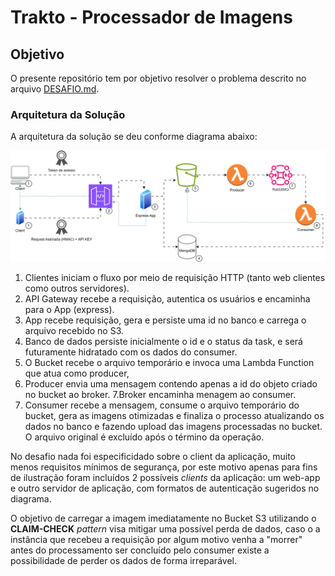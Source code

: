 # Trakto - Processador de Imagens

## Objetivo

O presente repositório tem por objetivo resolver o problema descrito no arquivo [DESAFIO.md](./DESAFIO.md).

### Arquitetura da Solução

A arquitetura da solução se deu conforme diagrama abaixo:

![Diagrama](Tratko_Image.drawio.svg)

1. Clientes iniciam o fluxo por meio de requisição HTTP (tanto web clientes como outros servidores).
2. API Gateway recebe a requisição, autentica os usuários e encaminha para o App (express).
3. App recebe requisição, gera e persiste uma id no banco e carrega o arquivo recebido no S3.
4. Banco de dados persiste inicialmente o id e o status da task, e será futuramente hidratado com os dados do consumer. 
5. O Bucket recebe o arquivo temporário e invoca uma Lambda Function que atua como producer, 
6. Producer envia uma mensagem contendo apenas a id do objeto criado no bucket ao broker.
7.Broker encaminha menagem ao consumer.
8. Consumer recebe a mensagem, consume o arquivo temporário do bucket, gera as imagens otimizadas e finaliza o processo atualizando os dados no banco e fazendo upload das imagens processadas no bucket. O arquivo original é excluído após o término da operação.

No desafio nada foi especificidado sobre o client da aplicação, muito menos requisitos mínimos de segurança, por este motivo apenas para fins de ilustração foram incluídos 2 possíveis _clients_ da aplicação: um web-app e outro servidor de aplicação, com formatos de autenticação sugeridos no diagrama.

O objetivo de carregar a imagem imediatamente no Bucket S3 utilizando o **CLAIM-CHECK** _pattern_ visa mitigar uma possível perda de dados, caso o a instância que recebeu a requisição por algum motivo venha a "morrer" antes do processamento ser concluído pelo consumer existe a possibilidade de perder os dados de forma irreparável.
